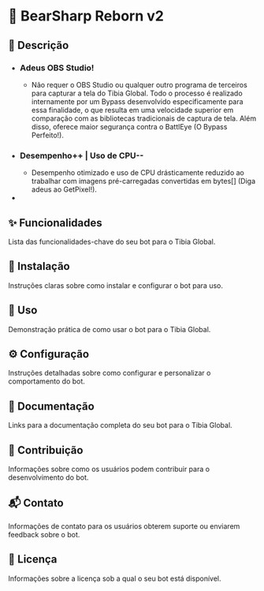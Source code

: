 # 🤖 BearSharp Reborn v2

## 📝 **Descrição**
- ### **Adeus OBS Studio!**
  - Não requer o OBS Studio ou qualquer outro programa de terceiros para capturar a tela do Tibia Global. Todo o processo é realizado internamente por um Bypass desenvolvido especificamente para essa finalidade, o que resulta em uma velocidade superior em comparação com as bibliotecas tradicionais de captura de tela. Além disso, oferece maior segurança contra o BattlEye (O Bypass Perfeito!).
- ### **Desempenho++ | Uso de CPU--**
  - Desempenho otimizado e uso de CPU drásticamente reduzido ao trabalhar com imagens pré-carregadas convertidas em bytes[] (Diga adeus ao GetPixel!).
- 

## ✨ Funcionalidades
Lista das funcionalidades-chave do seu bot para o Tibia Global.

## 🚀 Instalação
Instruções claras sobre como instalar e configurar o bot para uso.

## 🎯 Uso
Demonstração prática de como usar o bot para o Tibia Global.

## ⚙️ Configuração
Instruções detalhadas sobre como configurar e personalizar o comportamento do bot.

## 📄 Documentação
Links para a documentação completa do seu bot para o Tibia Global.

## 🤝 Contribuição
Informações sobre como os usuários podem contribuir para o desenvolvimento do bot.

## 📬 Contato
Informações de contato para os usuários obterem suporte ou enviarem feedback sobre o bot.

## 📜 Licença
Informações sobre a licença sob a qual o seu bot está disponível.

